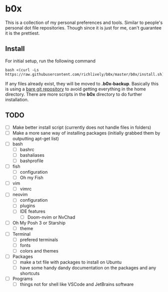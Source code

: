 # b0x
This is a collection of my personal preferences and tools. Similar to people's personal dot file repositories. Though since it is just for me, can't guarantee it is the prettiest.
## Install
For initial setup, run the following command
```
bash <(curl -Ls https://raw.githubusercontent.com/richlively/b0x/master/b0x/install.sh)
```
If any files already exist, they will be moved to **.b0x-backup**. Basically this is using a [bare git repository](https://www.atlassian.com/git/tutorials/dotfiles) to avoid getting everything in the home directory.
There are more scripts in the **b0x** directory to do further installation.
## TODO
 - [ ] Make better install script (currently does not handle files in folders)
 - [ ] Make a more sane way of installing packages (initially grabbed them by outputting apt-get list)
 - [ ] bash
    - [ ] bashrc
    - [ ] bashaliases
    - [ ] bashprofile
- [ ] fish
    - [ ] configuration
    - [ ] Oh my Fish
- [ ]   vim
    - [ ] vimrc
- [ ] neovim
    - [ ] configuration
    - [ ] plugins
    - [ ] IDE features
	    - [ ] Doom-nvim or NvChad
- [ ] Oh My Posh 3 or Starship
    - [ ] theme
- [ ] Terminal
    - [ ] prefered terminals
    - [ ] fonts
    - [ ] colors and themes
- [ ] Packages
    - [ ] make a txt file with packages to install on Ubuntu
    - [ ] have some handy dandy documentation on the packages and any shortcuts
- [ ] Programs
    - [ ] things not for shell like VSCode and JetBrains software
